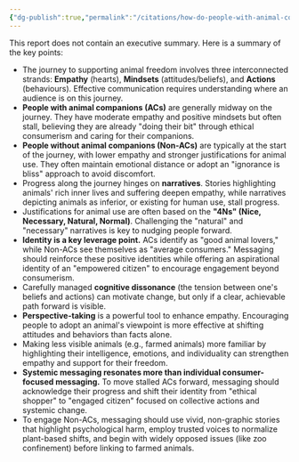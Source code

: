 ```yaml
---
{"dg-publish":true,"permalink":"/citations/how-do-people-with-animal-companions-and-without-respond-to-movement-communications-animal-think-tank/","created":"2025-10-23T15:01:26.878+01:00","updated":"2025-10-23T15:01:26.879+01:00"}
---
```



This report does not contain an executive summary. Here is a summary of the key points:

*   The journey to supporting animal freedom involves three interconnected strands: **Empathy** (hearts), **Mindsets** (attitudes/beliefs), and **Actions** (behaviours). Effective communication requires understanding where an audience is on this journey.
*   **People with animal companions (ACs)** are generally midway on the journey. They have moderate empathy and positive mindsets but often stall, believing they are already "doing their bit" through ethical consumerism and caring for their companions.
*   **People without animal companions (Non-ACs)** are typically at the start of the journey, with lower empathy and stronger justifications for animal use. They often maintain emotional distance or adopt an "ignorance is bliss" approach to avoid discomfort.
*   Progress along the journey hinges on **narratives**. Stories highlighting animals' rich inner lives and suffering deepen empathy, while narratives depicting animals as inferior, or existing for human use, stall progress.
*   Justifications for animal use are often based on the **"4Ns" (Nice, Necessary, Natural, Normal)**. Challenging the "natural" and "necessary" narratives is key to nudging people forward.
*   **Identity is a key leverage point.** ACs identify as "good animal lovers," while Non-ACs see themselves as "average consumers." Messaging should reinforce these positive identities while offering an aspirational identity of an "empowered citizen" to encourage engagement beyond consumerism.
*   Carefully managed **cognitive dissonance** (the tension between one's beliefs and actions) can motivate change, but only if a clear, achievable path forward is visible.
*   **Perspective-taking** is a powerful tool to enhance empathy. Encouraging people to adopt an animal's viewpoint is more effective at shifting attitudes and behaviors than facts alone.
*   Making less visible animals (e.g., farmed animals) more familiar by highlighting their intelligence, emotions, and individuality can strengthen empathy and support for their freedom.
*   **Systemic messaging resonates more than individual consumer-focused messaging.** To move stalled ACs forward, messaging should acknowledge their progress and shift their identity from "ethical shopper" to "engaged citizen" focused on collective actions and systemic change.
*   To engage Non-ACs, messaging should use vivid, non-graphic stories that highlight psychological harm, employ trusted voices to normalize plant-based shifts, and begin with widely opposed issues (like zoo confinement) before linking to farmed animals.
